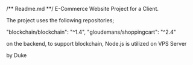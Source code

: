 /** Readme.md **/
E-Commerce Website Project for a Client.

The project uses the following repositories;

"blockchain/blockchain": "^1.4",
"gloudemans/shoppingcart": "^2.4"

on the backend, to support blockchain, Node.js is utilized on VPS Server

by 
Duke
